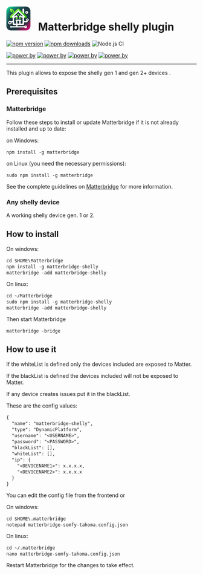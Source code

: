 # <img src="https://github.com/Luligu/matterbridge/blob/main/frontend/public/matterbridge%2064x64.png" alt="Matterbridge Logo" width="64px" height="64px">&nbsp;&nbsp;&nbsp;Matterbridge shelly plugin

[![npm version](https://img.shields.io/npm/v/matterbridge-somfy-tahoma.svg)](https://www.npmjs.com/package/matterbridge-shelly)
[![npm downloads](https://img.shields.io/npm/dt/matterbridge-somfy-tahoma.svg)](https://www.npmjs.com/package/matterbridge-shelly)
![Node.js CI](https://github.com/Luligu/matterbridge-shelly/actions/workflows/build%20matterbridge%20plugin.yml/badge.svg)

[![power by](https://img.shields.io/badge/powered%20by-matterbridge-blue)](https://www.npmjs.com/package/matterbridge)
[![power by](https://img.shields.io/badge/powered%20by-matter--history-blue)](https://www.npmjs.com/package/matter-history)
[![power by](https://img.shields.io/badge/powered%20by-node--ansi--logger-blue)](https://www.npmjs.com/package/node-ansi-logger)
[![power by](https://img.shields.io/badge/powered%20by-node--persist--manager-blue)](https://www.npmjs.com/package/node-persist-manager)

---

This plugin allows to expose the shelly gen 1 and gen 2+ devices . 

## Prerequisites

### Matterbridge

Follow these steps to install or update Matterbridge if it is not already installed and up to date:

on Windows:
```
npm install -g matterbridge
```

on Linux (you need the necessary permissions):
```
sudo npm install -g matterbridge
```

See the complete guidelines on [Matterbridge](https://github.com/Luligu/matterbridge/blob/main/README.md) for more information.

### Any shelly device

A working shelly device gen. 1 or 2.

## How to install

On windows:
```
cd $HOME\Matterbridge
npm install -g matterbridge-shelly
matterbridge -add matterbridge-shelly
```

On linux:
```
cd ~/Matterbridge
sudo npm install -g matterbridge-shelly
matterbridge -add matterbridge-shelly
```

Then start Matterbridge
```
matterbridge -bridge
```

## How to use it

If the whiteList is defined only the devices included are exposed to Matter.

If the blackList is defined the devices included will not be exposed to Matter.

If any device creates issues put it in the blackList.

These are the config values:

```
{
  "name": "matterbridge-shelly",
  "type": "DynamicPlatform",
  "username": "<USERNAME>",
  "password": "<PASSWORD>",
  "blackList": [],
  "whiteList": [],
  "ip": {
    "<DEVICENAME1>": x.x.x.x,
    "<DEVICENAME2>": x.x.x.x
  }
}
```

You can edit the config file from the frontend or

On windows:
```
cd $HOME\.matterbridge
notepad matterbridge-somfy-tahoma.config.json
```

On linux:
```
cd ~/.matterbridge
nano matterbridge-somfy-tahoma.config.json
```

Restart Matterbridge for the changes to take effect.


